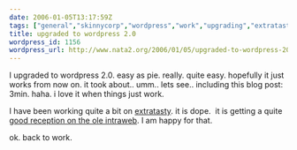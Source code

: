 ```yaml
---
date: 2006-01-05T13:17:59Z
tags: ["general","skinnycorp","wordpress","work","upgrading","extratasty"]
title: upgraded to wordpress 2.0
wordpress_id: 1156
wordpress_url: http://www.nata2.org/2006/01/05/upgraded-to-wordpress-20/
---
```


I upgraded to wordpress 2.0. easy as pie. really. quite easy. hopefully it just works from now on. it took about.. umm.. lets see.. including this blog post: 3min. haha. i love it when things just work.

I have been working quite a bit on <a href="http://www.extratasty.com">extratasty</a>. it is dope.  it is getting a quite <a href="http://del.icio.us/url/0e457218e9069733b6ad7497a6ea9ade">good reception on the ole intraweb</a>. I am happy for that.

ok. back to work.
